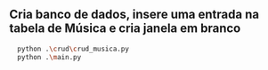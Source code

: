 ## Cria banco de dados, insere uma entrada na tabela de Música e cria janela em branco
```bash
  python .\crud\crud_musica.py
  python .\main.py
